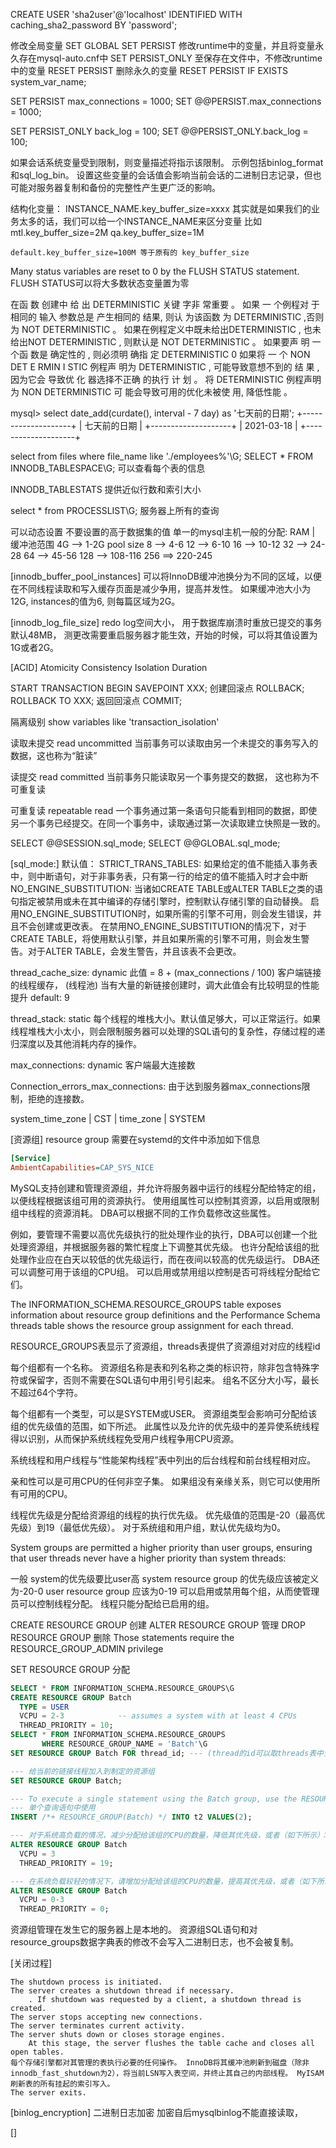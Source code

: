 CREATE USER 'sha2user'@'localhost' IDENTIFIED WITH caching_sha2_password BY 'password';

修改全局变量
SET GLOBAL 
SET PERSIST 修改runtime中的变量，并且将变量永久存在mysql-auto.cnf中
SET PERSIST_ONLY  至保存在文件中，不修改runtime中的变量
RESET PERSIST 删除永久的变量
RESET PERSIST IF EXISTS system_var_name;

SET PERSIST max_connections = 1000;
SET @@PERSIST.max_connections = 1000;

SET PERSIST_ONLY back_log = 100;
SET @@PERSIST_ONLY.back_log = 100;

如果会话系统变量受到限制，则变量描述将指示该限制。 示例包括binlog_format和sql_log_bin。 
设置这些变量的会话值会影响当前会话的二进制日志记录，但也可能对服务器复制和备份的完整性产生更广泛的影响。

结构化变量：
    INSTANCE_NAME.key_buffer_size=xxxx
    其实就是如果我们的业务太多的话，我们可以给一个INSTANCE_NAME来区分变量
    比如
    mtl.key_buffer_size=2M
    qa.key_buffer_size=1M

    default.key_buffer_size=100M 等于原有的 key_buffer_size


Many status variables are reset to 0 by the FLUSH STATUS statement.
FLUSH STATUS可以将大多数状态变量置为零

在函 数 创建中 给 出 DETERMINISTIC 关键 字非 常重要 。 如果 一
个例程对 于 相同的 输入 参数总是 产生相同的 结果, 则认 为该函数
为 DETERMINISTIC ,否则为 NOT DETERMINISTIC 。 如果在例程定义中既未给出DETERMINISTIC ,
也未给出NOT DETERMINISTIC , 则默认是 NOT DETERMINISTIC 。 如果要声
明 一 个函 数是 确定性的 , 则必须明 确指 定 DETERMINISTIC 0
如果将 一 个 NON DET E RMIN I STIC 例程声 明为 DETERMINISTIC ,
可能导致意想不到的 结 果 , 因为它会 导致优 化 器选择不正确 的执行
计 划 。 将 DETERMINISTIC 例程声明 为 NON DETERMINISTIC 可
能会导致可用的优化未被使 用, 降低性能 。


mysql> select date_add(curdate(), interval - 7 day) as '七天前的日期';
+--------------------+
| 七天前的日期         |
+--------------------+
| 2021-03-18         |
+--------------------+

select  from files where file_name like './employees%'\G;
SELECT * FROM INNODB_TABLESPACE\G;
可以查看每个表的信息

INNODB_TABLESTATS
提供近似行数和索引大小

select * from PROCESSLIST\G;
服务器上所有的查询

[innodb_buffer_pool_size]:
InnoDB存储引擎可以使用多少内存空间来缓存内存中的数据和索引
可以动态设置
不要设置的高于数据集的值
单一的mysql主机一般的分配:
RAM | 缓冲池范围
4G --> 1-2G pool size
8 --> 4-6
12 --> 6-10
16 --> 10-12
32 --> 24-28
64 --> 45-56
128 --> 108-116
256 ==> 220-245

[innodb_buffer_pool_instances]
可以将InnoDB缓冲池换分为不同的区域，以便在不同线程读取和写入缓存页面是减少争用，提高并发性。
如果缓冲池大小为12G, instances的值为6, 则每篇区域为2G。

[innodb_log_file_size]
redo log空间大小， 用于数据库崩溃时重放已提交的事务
默认48MB， 测更改需要重启服务器才能生效，开始的时候，可以将其值设置为1G或者2G。

[ACID]
Atomicity
Consistency
Isolation
Duration

START TRANSACTION
BEGIN
SAVEPOINT XXX; 创建回滚点
ROLLBACK;
ROLLBACK TO XXX; 返回回滚点
COMMIT;

隔离级别
show variables like 'transaction_isolation'

读取未提交 read uncommitted
当前事务可以读取由另一个未提交的事务写入的数据，这也称为“脏读”

读提交 read committed
当前事务只能读取另一个事务提交的数据， 这也称为不可重复读

可重复读 repeatable read
一个事务通过第一条语句只能看到相同的数据，即使另一个事务已经提交。在同一个事务中，读取通过第一次读取建立快照是一致的。


SELECT @@SESSION.sql_mode;
SELECT @@GLOBAL.sql_mode;

[sql_mode:] 
    默认值：
        STRICT_TRANS_TABLES: 如果给定的值不能插入事务表中，则中断语句，对于非事务表，只有第一行的给定的值不能插入时才会中断
        NO_ENGINE_SUBSTITUTION: 当诸如CREATE TABLE或ALTER TABLE之类的语句指定被禁用或未在其中编译的存储引擎时，控制默认存储引擎的自动替换。
            启用NO_ENGINE_SUBSTITUTION时，如果所需的引擎不可用，则会发生错误，并且不会创建或更改表。
            在禁用NO_ENGINE_SUBSTITUTION的情况下，对于CREATE TABLE，将使用默认引擎，并且如果所需的引擎不可用，则会发生警告。对于ALTER TABLE，会发生警告，并且该表不会更改。
    
thread_cache_size:
    dynamic
    此值 = 8 + (max_connections / 100)
    客户端链接的线程缓存， (线程池) 当有大量的新链接创建时，调大此值会有比较明显的性能提升
    default: 9

thread_stack:
    static
    每个线程的堆栈大小。默认值足够大，可以正常运行。如果线程堆栈大小太小，则会限制服务器可以处理的SQL语句的复杂性，存储过程的递归深度以及其他消耗内存的操作。

max_connections:
    dynamic
    客户端最大连接数

Connection_errors_max_connections:
    由于达到服务器max_connections限制，拒绝的连接数。


system_time_zone                  | CST               |
time_zone                         | SYSTEM   


[资源组]
resource group
需要在systemd的文件中添加如下信息

```ini
[Service]
AmbientCapabilities=CAP_SYS_NICE
```

MySQL支持创建和管理资源组，并允许将服务器中运行的线程分配给特定的组，以便线程根据该组可用的资源执行。 
使用组属性可以控制其资源，以启用或限制组中线程的资源消耗。 DBA可以根据不同的工作负载修改这些属性。

例如，要管理不需要以高优先级执行的批处理作业的执行，DBA可以创建一个批处理资源组，并根据服务器的繁忙程度上下调整其优先级。 
也许分配给该组的批处理作业应在白天以较低的优先级运行，而在夜间以较高的优先级运行。
DBA还可以调整可用于该组的CPU组。 可以启用或禁用组以控制是否可将线程分配给它们。

The INFORMATION_SCHEMA.RESOURCE_GROUPS table exposes information about resource group definitions and the Performance Schema threads table shows the resource group assignment for each thread.

RESOURCE_GROUPS表显示了资源组，threads表提供了资源组对对应的线程id

每个组都有一个名称。 资源组名称是表和列名称之类的标识符，除非包含特殊字符或保留字，否则不需要在SQL语句中用引号引起来。 
组名不区分大小写，最长不超过64个字符。

每个组都有一个类型，可以是SYSTEM或USER。 资源组类型会影响可分配给该组的优先级值的范围，如下所述。 
此属性以及允许的优先级中的差异使系统线程得以识别，从而保护系统线程免受用户线程争用CPU资源。

系统线程和用户线程与“性能架构线程”表中列出的后台线程和前台线程相对应。

亲和性可以是可用CPU的任何非空子集。 如果组没有亲缘关系，则它可以使用所有可用的CPU。

线程优先级是分配给资源组的线程的执行优先级。 
优先级值的范围是-20（最高优先级）到19（最低优先级）。 
对于系统组和用户组，默认优先级均为0。

System groups are permitted a higher priority than user groups, ensuring that user threads never have a higher priority than system threads:

一般 system的优先级要比user高
    system resource group 的优先级应该被定义为-20-0
    user resource group 应该为0-19
可以启用或禁用每个组，从而使管理员可以控制线程分配。 线程只能分配给已启用的组。

CREATE RESOURCE GROUP 创建
ALTER RESOURCE GROUP  管理
DROP RESOURCE GROUP   删除
Those statements require the RESOURCE_GROUP_ADMIN privilege

SET RESOURCE GROUP    分配

```sql
SELECT * FROM INFORMATION_SCHEMA.RESOURCE_GROUPS\G
CREATE RESOURCE GROUP Batch
  TYPE = USER
  VCPU = 2-3            -- assumes a system with at least 4 CPUs
  THREAD_PRIORITY = 10;
SELECT * FROM INFORMATION_SCHEMA.RESOURCE_GROUPS
       WHERE RESOURCE_GROUP_NAME = 'Batch'\G
SET RESOURCE GROUP Batch FOR thread_id; --- (thread的id可以取threads表中查询)

--- 给当前的链接线程加入到制定的资源组
SET RESOURCE GROUP Batch;

--- To execute a single statement using the Batch group, use the RESOURCE_GROUP optimizer hint:
--- 单个查询语句中使用
INSERT /*+ RESOURCE_GROUP(Batch) */ INTO t2 VALUES(2);

--- 对于系统高负载的情况，减少分配给该组的CPU的数量，降低其优先级，或者（如下所示）：
ALTER RESOURCE GROUP Batch
  VCPU = 3
  THREAD_PRIORITY = 19;

--- 在系统负载较轻的情况下，请增加分配给该组的CPU的数量，提高其优先级，或者（如下所示）：
ALTER RESOURCE GROUP Batch
  VCPU = 0-3
  THREAD_PRIORITY = 0;

```

资源组管理在发生它的服务器上是本地的。 
资源组SQL语句和对resource_groups数据字典表的修改不会写入二进制日志，也不会被复制。


[关闭过程]
```
The shutdown process is initiated.
The server creates a shutdown thread if necessary.
    . If shutdown was requested by a client, a shutdown thread is created.
The server stops accepting new connections.
The server terminates current activity.
The server shuts down or closes storage engines.
    At this stage, the server flushes the table cache and closes all open tables.
每个存储引擎都对其管理的表执行必要的任何操作。 InnoDB将其缓冲池刷新到磁盘（除非innodb_fast_shutdown为2），将当前LSN写入表空间，并终止其自己的内部线程。 MyISAM刷新表的所有挂起的索引写入。
The server exits.
```


[binlog_encryption]
二进制日志加密
加密自后mysqlbinlog不能直接读取，


[]